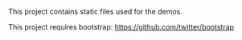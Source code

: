 This project contains static files used for the demos.

This project requires bootstrap: https://github.com/twitter/bootstrap